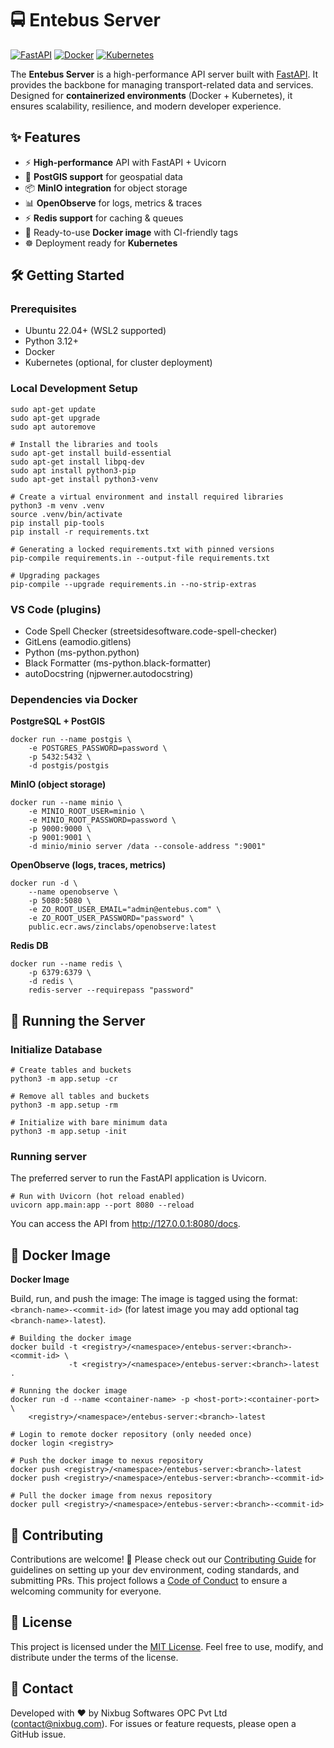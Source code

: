 # 🚍 Entebus Server

[![FastAPI](https://img.shields.io/badge/FastAPI-0.115+-009688?logo=fastapi)](https://fastapi.tiangolo.com/)
[![Docker](https://img.shields.io/badge/Docker-ready-0db7ed?logo=docker)](https://www.docker.com/)
[![Kubernetes](https://img.shields.io/badge/Kubernetes-ready-326ce5?logo=kubernetes)](https://kubernetes.io/)

The **Entebus Server** is a high-performance API server built with [FastAPI](https://fastapi.tiangolo.com/). It provides the backbone for managing transport-related data and services. Designed for **containerized environments** (Docker + Kubernetes), it ensures scalability, resilience, and modern developer experience.

## ✨ Features

- ⚡ **High-performance** API with FastAPI + Uvicorn  
- 🐘 **PostGIS support** for geospatial data  
- 📦 **MinIO integration** for object storage  
- 📊 **OpenObserve** for logs, metrics & traces  
- ⚡ **Redis support** for caching & queues  
- 🐳 Ready-to-use **Docker image** with CI-friendly tags  
- ☸️ Deployment ready for **Kubernetes**  

## 🛠️ Getting Started

### Prerequisites

- Ubuntu 22.04+ (WSL2 supported)  
- Python 3.12+  
- Docker
- Kubernetes (optional, for cluster deployment)  

### Local Development Setup

```
sudo apt-get update
sudo apt-get upgrade
sudo apt autoremove

# Install the libraries and tools
sudo apt-get install build-essential
sudo apt-get install libpq-dev
sudo apt install python3-pip
sudo apt-get install python3-venv

# Create a virtual environment and install required libraries
python3 -m venv .venv
source .venv/bin/activate
pip install pip-tools
pip install -r requirements.txt

# Generating a locked requirements.txt with pinned versions
pip-compile requirements.in --output-file requirements.txt

# Upgrading packages
pip-compile --upgrade requirements.in --no-strip-extras
```

### VS Code (plugins)

* Code Spell Checker (streetsidesoftware.code-spell-checker)
* GitLens (eamodio.gitlens)
* Python (ms-python.python)
* Black Formatter (ms-python.black-formatter)
* autoDocstring (njpwerner.autodocstring)

### Dependencies via Docker

**PostgreSQL + PostGIS**

```
docker run --name postgis \
    -e POSTGRES_PASSWORD=password \
    -p 5432:5432 \
    -d postgis/postgis
```

**MinIO (object storage)**

```
docker run --name minio \
    -e MINIO_ROOT_USER=minio \
    -e MINIO_ROOT_PASSWORD=password \
    -p 9000:9000 \
    -p 9001:9001 \
    -d minio/minio server /data --console-address ":9001"
```

**OpenObserve (logs, traces, metrics)**

```
docker run -d \
    --name openobserve \
    -p 5080:5080 \
    -e ZO_ROOT_USER_EMAIL="admin@entebus.com" \
    -e ZO_ROOT_USER_PASSWORD="password" \
    public.ecr.aws/zinclabs/openobserve:latest
```

**Redis DB**

```
docker run --name redis \
    -p 6379:6379 \
    -d redis \
    redis-server --requirepass "password"
```

## 🚀 Running the Server

### Initialize Database

```
# Create tables and buckets
python3 -m app.setup -cr

# Remove all tables and buckets
python3 -m app.setup -rm

# Initialize with bare minimum data
python3 -m app.setup -init
```

### Running server

The preferred server to run the FastAPI application is Uvicorn.
```
# Run with Uvicorn (hot reload enabled)
uvicorn app.main:app --port 8080 --reload
```
You can access the API from http://127.0.0.1:8080/docs.


## 🐳 Docker Image

**Docker Image**

Build, run, and push the image:
The image is tagged using the format: `<branch-name>-<commit-id>` (for latest image you may add optional tag `<branch-name>-latest`).
```
# Building the docker image
docker build -t <registry>/<namespace>/entebus-server:<branch>-<commit-id> \
             -t <registry>/<namespace>/entebus-server:<branch>-latest .

# Running the docker image
docker run -d --name <container-name> -p <host-port>:<container-port> \
    <registry>/<namespace>/entebus-server:<branch>-latest

# Login to remote docker repository (only needed once)
docker login <registry>

# Push the docker image to nexus repository
docker push <registry>/<namespace>/entebus-server:<branch>-latest
docker push <registry>/<namespace>/entebus-server:<branch>-<commit-id>

# Pull the docker image from nexus repository
docker pull <registry>/<namespace>/entebus-server:<branch>-<commit-id>
```

## 🤝 Contributing

Contributions are welcome! 🚀
Please check out our [Contributing Guide](CONTRIBUTING.md) for guidelines on setting up your dev environment, coding standards, and submitting PRs. This project follows a [Code of Conduct](CODE_OF_CONDUCT.md) to ensure a welcoming community for everyone.

## 📜 License

This project is licensed under the [MIT License](LICENSE).
Feel free to use, modify, and distribute under the terms of the license.

## 📧 Contact

Developed with ❤️ by Nixbug Softwares OPC Pvt Ltd (contact@nixbug.com).
For issues or feature requests, please open a GitHub issue.
